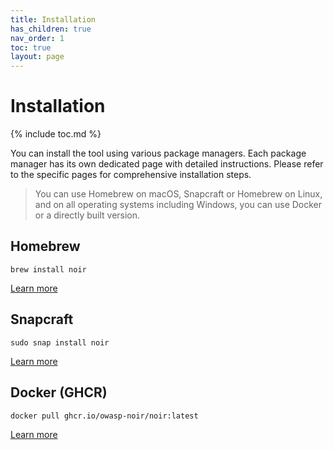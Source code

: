 ```yaml
---
title: Installation
has_children: true
nav_order: 1
toc: true
layout: page
---
```


# Installation

{% include toc.md %}

You can install the tool using various package managers. Each package manager has its own dedicated page with detailed instructions. Please refer to the specific pages for comprehensive installation steps.

> You can use Homebrew on macOS, Snapcraft or Homebrew on Linux, and on all operating systems including Windows, you can use Docker or a directly built version.

## Homebrew

```shell
brew install noir
```

[Learn more](/noir/get_started/installation/homebrew/)

## Snapcraft

```shell
sudo snap install noir
```

[Learn more](/noir/get_started/installation/snapcraft/)

## Docker (GHCR)

```bash
docker pull ghcr.io/owasp-noir/noir:latest
```

[Learn more](/noir/get_started/installation/docker/)
